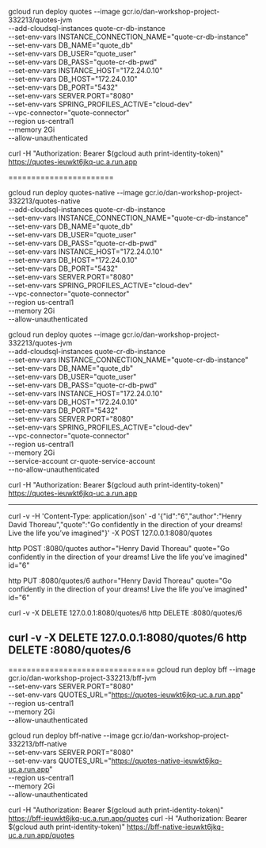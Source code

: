 gcloud run deploy quotes --image gcr.io/dan-workshop-project-332213/quotes-jvm \
  --add-cloudsql-instances quote-cr-db-instance \
  --set-env-vars INSTANCE_CONNECTION_NAME="quote-cr-db-instance" \
  --set-env-vars DB_NAME="quote_db" \
  --set-env-vars DB_USER="quote_user" \
  --set-env-vars DB_PASS="quote-cr-db-pwd" \
  --set-env-vars INSTANCE_HOST="172.24.0.10" \
  --set-env-vars DB_HOST="172.24.0.10" \
  --set-env-vars DB_PORT="5432" \
  --set-env-vars SERVER.PORT="8080" \
  --set-env-vars SPRING_PROFILES_ACTIVE="cloud-dev" \
  --vpc-connector="quote-connector" \
  --region us-central1 \
  --memory 2Gi \
  --allow-unauthenticated

  curl -H "Authorization: Bearer $(gcloud auth print-identity-token)" https://quotes-ieuwkt6jkq-uc.a.run.app

  =======================

  gcloud run deploy quotes-native --image gcr.io/dan-workshop-project-332213/quotes-native \
  --add-cloudsql-instances quote-cr-db-instance \
  --set-env-vars INSTANCE_CONNECTION_NAME="quote-cr-db-instance" \
  --set-env-vars DB_NAME="quote_db" \
  --set-env-vars DB_USER="quote_user" \
  --set-env-vars DB_PASS="quote-cr-db-pwd" \
  --set-env-vars INSTANCE_HOST="172.24.0.10" \
  --set-env-vars DB_HOST="172.24.0.10" \
  --set-env-vars DB_PORT="5432" \
  --set-env-vars SERVER.PORT="8080" \
  --set-env-vars SPRING_PROFILES_ACTIVE="cloud-dev" \
  --vpc-connector="quote-connector" \
  --region us-central1 \
  --memory 2Gi \
  --allow-unauthenticated



  gcloud run deploy quotes --image gcr.io/dan-workshop-project-332213/quotes-jvm \
  --add-cloudsql-instances quote-cr-db-instance \
  --set-env-vars INSTANCE_CONNECTION_NAME="quote-cr-db-instance" \
  --set-env-vars DB_NAME="quote_db" \
  --set-env-vars DB_USER="quote_user" \
  --set-env-vars DB_PASS="quote-cr-db-pwd" \
  --set-env-vars INSTANCE_HOST="172.24.0.10" \
  --set-env-vars DB_HOST="172.24.0.10" \
  --set-env-vars DB_PORT="5432" \
  --set-env-vars SERVER.PORT="8080" \
  --set-env-vars SPRING_PROFILES_ACTIVE="cloud-dev" \
  --vpc-connector="quote-connector" \
  --region us-central1 \
  --memory 2Gi \
  --service-account cr-quote-service-account \
  --no-allow-unauthenticated

  curl -H "Authorization: Bearer $(gcloud auth print-identity-token)" https://quotes-ieuwkt6jkq-uc.a.run.app

  ---
  curl -v -H 'Content-Type: application/json' -d '{"id":"6","author":"Henry David Thoreau","quote":"Go confidently in the direction of your dreams! Live the life you’ve imagined"}' -X POST 127.0.0.1:8080/quotes

  http POST :8080/quotes author="Henry David Thoreau" quote="Go confidently in the direction of your dreams! Live the life you’ve imagined" id="6"

  http PUT :8080/quotes/6 author="Henry David Thoreau" quote="Go confidently in the direction of your dreams! Live the life you’ve imagined" id="6"

  curl -v -X DELETE 127.0.0.1:8080/quotes/6
  http DELETE :8080/quotes/6

  curl -v -X DELETE 127.0.0.1:8080/quotes/6
  http DELETE :8080/quotes/6  
  ---

  ================================
  gcloud run deploy bff --image gcr.io/dan-workshop-project-332213/bff-jvm \
  --set-env-vars SERVER.PORT="8080" \
  --set-env-vars QUOTES_URL="https://quotes-ieuwkt6jkq-uc.a.run.app" \
  --region us-central1 \
  --memory 2Gi \
  --allow-unauthenticated

  gcloud run deploy bff-native --image gcr.io/dan-workshop-project-332213/bff-native \
  --set-env-vars SERVER.PORT="8080" \
  --set-env-vars QUOTES_URL="https://quotes-native-ieuwkt6jkq-uc.a.run.app" \
  --region us-central1 \
  --memory 2Gi \
  --allow-unauthenticated

  curl -H "Authorization: Bearer $(gcloud auth print-identity-token)" https://bff-ieuwkt6jkq-uc.a.run.app/quotes
  curl -H "Authorization: Bearer $(gcloud auth print-identity-token)" https://bff-native-ieuwkt6jkq-uc.a.run.app/quotes

